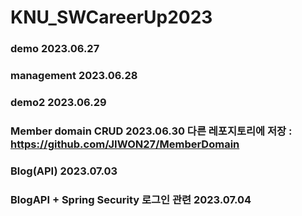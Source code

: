 # KNU_SWCareerUp2023

### demo 2023.06.27
### management 2023.06.28
### demo2 2023.06.29
### Member domain CRUD 2023.06.30 다른 레포지토리에 저장 : https://github.com/JIWON27/MemberDomain
### Blog(API) 2023.07.03
### BlogAPI + Spring Security 로그인 관련 2023.07.04
